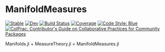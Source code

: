 # ManifoldMeasures

[![Stable](https://img.shields.io/badge/docs-stable-blue.svg)](https://JuliaManifolds.github.io/ManifoldMeasures.jl/stable)
[![Dev](https://img.shields.io/badge/docs-dev-blue.svg)](https://JuliaManifolds.github.io/ManifoldMeasures.jl/dev)
[![Build Status](https://github.com/JuliaManifolds/ManifoldMeasures.jl/workflows/CI/badge.svg)](https://github.com/JuliaManifolds/ManifoldMeasures.jl/actions)
[![Coverage](https://codecov.io/gh/JuliaManifolds/ManifoldMeasures.jl/branch/main/graph/badge.svg)](https://codecov.io/gh/JuliaManifolds/ManifoldMeasures.jl)
[![Code Style: Blue](https://img.shields.io/badge/code%20style-blue-4495d1.svg)](https://github.com/invenia/BlueStyle)
[![ColPrac: Contributor's Guide on Collaborative Practices for Community Packages](https://img.shields.io/badge/ColPrac-Contributor%27s%20Guide-blueviolet)](https://github.com/SciML/ColPrac)

Manifolds.jl + MeasureTheory.jl = ManifoldMeasures.jl
